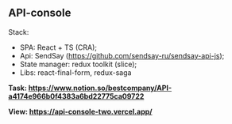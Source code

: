 ## **API-console**

Stack:

- SPA: React + TS (CRA);
- Api: SendSay (https://github.com/sendsay-ru/sendsay-api-js);
- State manager: redux toolkit (slice);
- Libs: react-final-form, redux-saga

**Task: https://www.notion.so/bestcompany/API-a4174e966b0f4383a6bd22775ca09722**

**View: https://api-console-two.vercel.app/**
